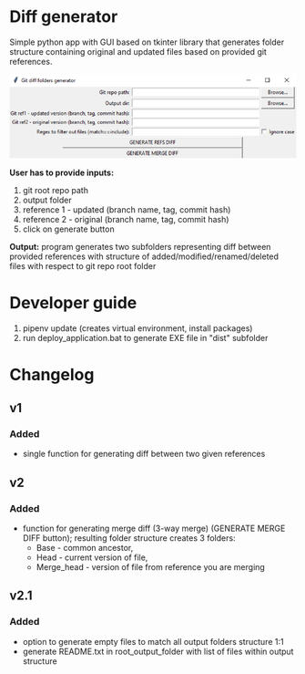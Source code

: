 # Diff generator

Simple python app with GUI based on tkinter library that generates folder structure containing original and updated files based on provided git references.

![Screenshot2023-05-18.png](Screenshot-main.png)

**User has to provide inputs:**
1. git root repo path
2. output folder
3. reference 1 - updated (branch name, tag, commit hash) 
4. reference 2 - original (branch name, tag, commit hash)
5. click on generate button

**Output:** program generates two subfolders representing diff between provided references with structure of added/modified/renamed/deleted files with respect to git repo root folder 

# Developer guide
1. pipenv update (creates virtual environment, install packages)
2. run deploy_application.bat to generate EXE file in "dist" subfolder

# Changelog

## v1

### Added
- single function for generating diff between two given references

## v2

### Added
- function for generating merge diff (3-way merge) (GENERATE MERGE DIFF button); resulting folder structure creates 3 folders:
    - Base - common ancestor, 
    - Head - current version of file, 
    - Merge_head - version of file from reference you are merging

## v2.1

### Added
- option to generate empty files to match all output folders structure 1:1
- generate README.txt in root_output_folder with list of files within output structure